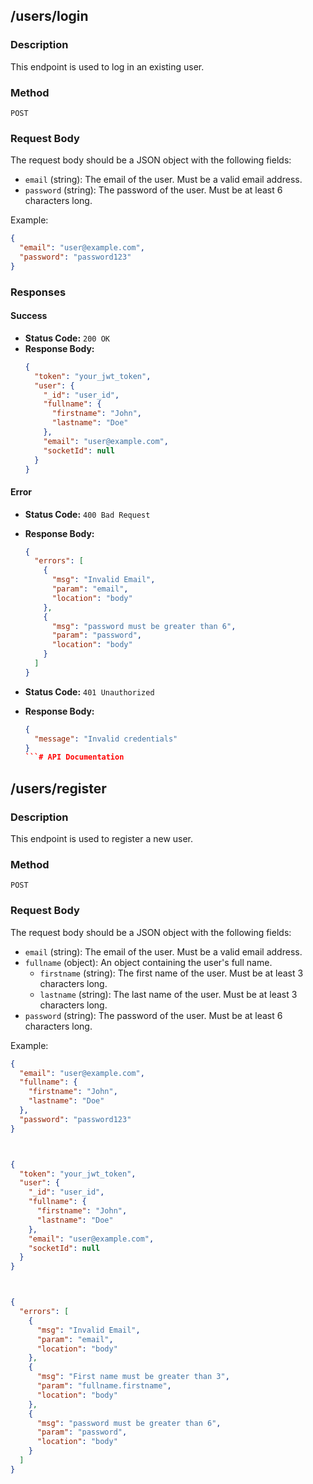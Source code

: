 ## /users/login

### Description
This endpoint is used to log in an existing user.

### Method
`POST`

### Request Body
The request body should be a JSON object with the following fields:

- `email` (string): The email of the user. Must be a valid email address.
- `password` (string): The password of the user. Must be at least 6 characters long.

Example:
```json
{
  "email": "user@example.com",
  "password": "password123"
}
```

### Responses

#### Success
- **Status Code:** `200 OK`
- **Response Body:**
  ```json
  {
    "token": "your_jwt_token",
    "user": {
      "_id": "user_id",
      "fullname": {
        "firstname": "John",
        "lastname": "Doe"
      },
      "email": "user@example.com",
      "socketId": null
    }
  }
  ```

#### Error
- **Status Code:** `400 Bad Request`
- **Response Body:**
  ```json
  {
    "errors": [
      {
        "msg": "Invalid Email",
        "param": "email",
        "location": "body"
      },
      {
        "msg": "password must be greater than 6",
        "param": "password",
        "location": "body"
      }
    ]
  }
  ```

- **Status Code:** `401 Unauthorized`
- **Response Body:**
  ```json
  {
    "message": "Invalid credentials"
  }
  ```# API Documentation

## /users/register

### Description
This endpoint is used to register a new user.

### Method
`POST`

### Request Body
The request body should be a JSON object with the following fields:

- `email` (string): The email of the user. Must be a valid email address.
- `fullname` (object): An object containing the user's full name.
  - `firstname` (string): The first name of the user. Must be at least 3 characters long.
  - `lastname` (string): The last name of the user. Must be at least 3 characters long.
- `password` (string): The password of the user. Must be at least 6 characters long.

Example:
```json
{
  "email": "user@example.com",
  "fullname": {
    "firstname": "John",
    "lastname": "Doe"
  },
  "password": "password123"
}



{
  "token": "your_jwt_token",
  "user": {
    "_id": "user_id",
    "fullname": {
      "firstname": "John",
      "lastname": "Doe"
    },
    "email": "user@example.com",
    "socketId": null
  }
}



{
  "errors": [
    {
      "msg": "Invalid Email",
      "param": "email",
      "location": "body"
    },
    {
      "msg": "First name must be greater than 3",
      "param": "fullname.firstname",
      "location": "body"
    },
    {
      "msg": "password must be greater than 6",
      "param": "password",
      "location": "body"
    }
  ]
}


